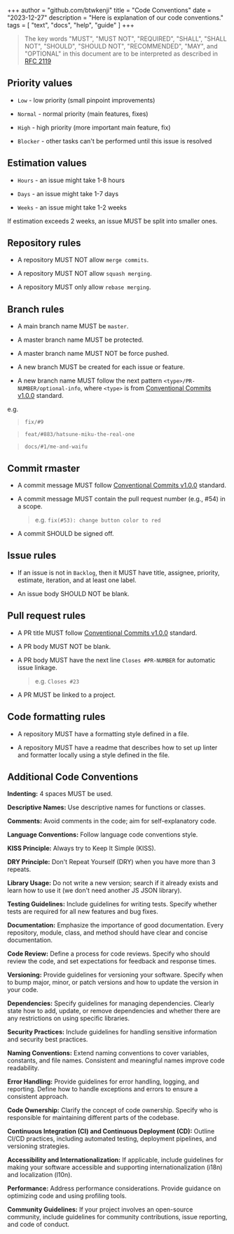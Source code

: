 +++
author = "github.com/btwkenji"
title = "Code Conventions"
date = "2023-12-27"
description = "Here is explanation of our code conventions."
tags = [
    "text",
    "docs",
    "help",
    "guide"
]
+++

> The key words "MUST", "MUST NOT", "REQUIRED", "SHALL", "SHALL NOT", "SHOULD", "SHOULD NOT", "RECOMMENDED", "MAY", and "OPTIONAL" in this document are to be interpreted as described in [RFC 2119](https://www.rfc-editor.org/rfc/rfc2119)

## Priority values

- `Low` - low priority (small pinpoint improvements)

- `Normal` - normal priority (main features, fixes)
 
- `High` - high priority (more important main feature, fix)

- `Blocker` - other tasks can't be performed until this issue is resolved

## Estimation values

- `Hours` - an issue might take 1-8 hours
 
- `Days` - an issue might take 1-7 days
 
- `Weeks` - an issue might take 1-2 weeks

If estimation exceeds 2 weeks, an issue MUST be split into smaller ones.

## Repository rules

- A repository MUST NOT allow `merge commits`.

- A repository MUST NOT allow `squash merging`.

- A repository MUST only allow `rebase merging`.

## Branch rules

- A main branch name MUST be `master`.
 
- A master branch name MUST be protected.
 
- A master branch name MUST NOT be force pushed.
 
- A new branch MUST be created for each issue or feature.
 
- A new branch name MUST follow the next pattern `<type>/PR-NUMBER/optional-info`, where `<type>` is from [Conventional Commits v1.0.0](https://www.conventionalcommits.org/en/v1.0.0/) standard.

e.g.

> `fix/#9`

> `feat/#883/hatsune-miku-the-real-one`

> `docs/#1/me-and-waifu`

## Commit rmaster

- A commit message MUST follow [Conventional Commits v1.0.0](https://www.conventionalcommits.org/en/v1.0.0/) standard.

- A commit message MUST contain the pull request number (e.g., #54) in a scope.
  
  > e.g. `fix(#53): change button color to red`
- A commit SHOULD be signed off.

## Issue rules

- If an issue is not in `Backlog`, then it MUST have title, assignee, priority, estimate, iteration, and at least one label.

- An issue body SHOULD NOT be blank.

## Pull request rules

- A PR title MUST follow [Conventional Commits v1.0.0](https://www.conventionalcommits.org/en/v1.0.0/) standard.

- A PR body MUST NOT be blank.

- A PR body MUST have the next line `Closes #PR-NUMBER` for automatic issue linkage.
  
  > e.g. `Closes #23`
- A PR MUST be linked to a project.

## Code formatting rules

- A repository MUST have a formatting style defined in a file.

- A repository MUST have a readme that describes how to set up linter and formatter locally using a style defined in the file.

## Additional Code Conventions

**Indenting:** 4 spaces MUST be used.

**Descriptive Names:** Use descriptive names for functions or classes.

**Comments:** Avoid comments in the code; aim for self-explanatory code.

**Language Conventions:** Follow language code conventions style.

**KISS Principle:** Always try to Keep It Simple (KISS).

**DRY Principle:** Don't Repeat Yourself (DRY) when you have more than 3 repeats.

**Library Usage:** Do not write a new version; search if it already exists and learn how to use it (we don't need another JS JSON library).

**Testing Guidelines:** Include guidelines for writing tests. Specify whether tests are required for all new features and bug fixes.

**Documentation:** Emphasize the importance of good documentation. Every repository, module, class, and method should have clear and concise documentation.

**Code Review:** Define a process for code reviews. Specify who should review the code, and set expectations for feedback and response times.

**Versioning:** Provide guidelines for versioning your software. Specify when to bump major, minor, or patch versions and how to update the version in your code.

**Dependencies:** Specify guidelines for managing dependencies. Clearly state how to add, update, or remove dependencies and whether there are any restrictions on using specific libraries.

**Security Practices:** Include guidelines for handling sensitive information and security best practices.

**Naming Conventions:** Extend naming conventions to cover variables, constants, and file names. Consistent and meaningful names improve code readability.

**Error Handling:** Provide guidelines for error handling, logging, and reporting. Define how to handle exceptions and errors to ensure a consistent approach.

**Code Ownership:** Clarify the concept of code ownership. Specify who is responsible for maintaining different parts of the codebase.

**Continuous Integration (CI) and Continuous Deployment (CD):** Outline CI/CD practices, including automated testing, deployment pipelines, and versioning strategies.

**Accessibility and Internationalization:** If applicable, include guidelines for making your software accessible and supporting internationalization (i18n) and localization (l10n).

**Performance:** Address performance considerations. Provide guidance on optimizing code and using profiling tools.

**Community Guidelines:** If your project involves an open-source community, include guidelines for community contributions, issue reporting, and code of conduct.

